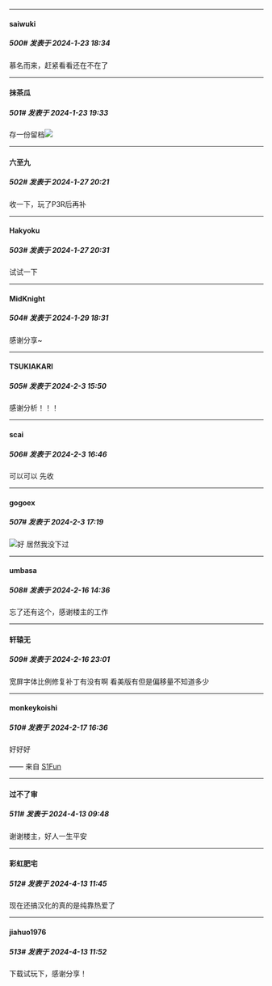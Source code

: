 
*****

####  saiwuki  
##### 500#       发表于 2024-1-23 18:34

慕名而来，赶紧看看还在不在了


*****

####  抹茶瓜  
##### 501#       发表于 2024-1-23 19:33

存一份留档<img src="https://static.saraba1st.com/image/smiley/face2017/009.gif" referrerpolicy="no-referrer">

*****

####  六至九  
##### 502#       发表于 2024-1-27 20:21

收一下，玩了P3R后再补

*****

####  Hakyoku  
##### 503#       发表于 2024-1-27 20:31

试试一下


*****

####  MidKnight  
##### 504#       发表于 2024-1-29 18:31

感谢分享~

*****

####  TSUKIAKARI  
##### 505#       发表于 2024-2-3 15:50

感谢分析！！！


*****

####  scai  
##### 506#       发表于 2024-2-3 16:46

可以可以 先收


*****

####  gogoex  
##### 507#       发表于 2024-2-3 17:19

<img src="https://static.saraba1st.com/image/smiley/face2017/032.png" referrerpolicy="no-referrer">好 居然我没下过

*****

####  umbasa  
##### 508#       发表于 2024-2-16 14:36

忘了还有这个，感谢楼主的工作


*****

####  轩辕无  
##### 509#       发表于 2024-2-16 23:01

宽屏字体比例修复补丁有没有啊 看美版有但是偏移量不知道多少


*****

####  monkeykoishi  
##### 510#       发表于 2024-2-17 16:36

好好好

—— 来自 [S1Fun](https://s1fun.koalcat.com)

*****

####  过不了审  
##### 511#       发表于 2024-4-13 09:48

谢谢楼主，好人一生平安


*****

####  彩虹肥宅  
##### 512#       发表于 2024-4-13 11:45

现在还搞汉化的真的是纯靠热爱了


*****

####  jiahuo1976  
##### 513#       发表于 2024-4-13 11:52

下载试玩下，感谢分享！

